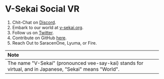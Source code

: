 # V-Sekai Social VR

1.  Chit-Chat on [Discord](https://discord.gg/7BQDHesck8).
2.  Embark to our world at [v-sekai.org](https://v-sekai.org).
3.  Follow us on [Twitter](https://twitter.com/VSekaiOfficial).
4.  Contribute on GitHub [here](https://github.com/V-Sekai).
7.  Reach Out to SaracenOne, Lyuma, or Fire.

| Note                                                                                                                               |
| :--------------------------------------------------------------------------------------------------------------------------------- |
| The name "V-Sekai" (pronounced vee-say-kai) stands for virtual, and in Japanese, "Sekai" means "World". |
